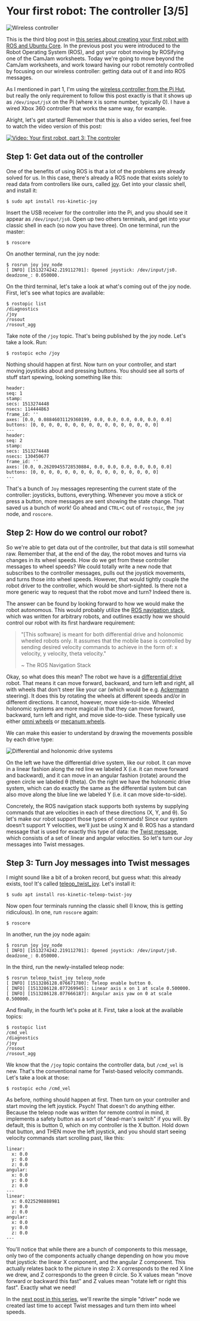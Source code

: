 # Your first robot: The controller [3/5]

![Wireless controller](https://kyrofa.com/uploads/proclaim/image/image/47/controller.jpg)

This is the third blog post in
[this series about creating your first robot with ROS and Ubuntu Core](https://kyrofa.com/posts/your-first-robot-a-beginner-s-guide-to-ros-and-ubuntu-core-1-5).
In the previous post you were introduced to the Robot Operating System (ROS),
and got your robot moving by ROSifying one of the CamJam worksheets. Today
we're going to move beyond the CamJam worksheets, and work toward having our
robot remotely controlled by focusing on our wireless controller: getting data
out of it and into ROS messages.

As I mentioned in part 1, I'm using the
[wireless controller from the Pi Hut](https://thepihut.com/collections/raspberry-pi-gaming/products/raspberry-pi-compatible-wireless-gamepad-controller?variant=38135423121),
but really the only requirement to follow this post exactly is that it shows up
 as `/dev/input/jsX` on the Pi (where `X` is some number, typically 0). I have
a wired Xbox 360 controller that works the same way, for example.

Alright, let's get started! Remember that this is also a video series, feel
free to watch the video version of this post:

[![Video: Your first robot, part 3: The controler](https://kyrofa.com/uploads/proclaim/image/image/50/thumbnail.jpg)](https://www.youtube.com/watch?v=xRK-tOgzeUo&list=PL1LO5F1-Jh8JfpHpsKCtUSaaSxVQUUOYw)

## Step 1: Get data out of the controller

One of the benefits of using ROS is that a lot of the problems are already
solved for us. In this case, there's already a ROS node that exists solely to
read data from controllers like ours, called [joy](https://wiki.ros.org/joy).
Get into your classic shell, and install it:

```
$ sudo apt install ros-kinetic-joy
```

Insert the USB receiver for the controller into the Pi, and you should see it
appear as `/dev/input/js0`. Open up two others terminals, and get into your
classic shell in each (so now you have three). On one terminal, run the master:

```
$ roscore
```

On another terminal, run the joy node:

```
$ rosrun joy joy_node
[ INFO] [1513274242.219112701]: Opened joystick: /dev/input/js0. deadzone_: 0.050000.
```

On the third terminal, let's take a look at what's coming out of the joy node.
First, let's see what topics are available:

```
$ rostopic list
/diagnostics
/joy
/rosout
/rosout_agg
```

Take note of the `/joy` topic. That's being published by the joy node. Let's
take a look. Run:

```
$ rostopic echo /joy
```

Nothing should happen at first. Now turn on your controller, and start moving
joysticks about and pressing buttons. You should see all sorts of stuff start
spewing, looking something like this:

```
header:
seq: 1
stamp:
secs: 1513274448
nsecs: 114444863
frame_id: ''
axes: [0.0, 0.08846031129360199, 0.0, 0.0, 0.0, 0.0, 0.0, 0.0]
buttons: [0, 0, 0, 0, 0, 0, 0, 0, 0, 0, 0, 0, 0, 0, 0, 0]
---
header:
seq: 2
stamp:
secs: 1513274448
nsecs: 130450677
frame_id: ''
axes: [0.0, 0.26209455728530884, 0.0, 0.0, 0.0, 0.0, 0.0, 0.0]
buttons: [0, 0, 0, 0, 0, 0, 0, 0, 0, 0, 0, 0, 0, 0, 0, 0]
---
```

That's a bunch of `Joy` messages representing the current state of the
controller: joysticks, buttons, everything. Whenever you move a stick or press
a button, more messages are sent showing the state change. That saved us a
bunch of work! Go ahead and `CTRL+C` out of `rostopic`, the `joy` node, and
`roscore`.

## Step 2: How do we control our robot?

So we're able to get data out of the controller, but that data is still
somewhat raw. Remember that, at the end of the day, the robot moves and turns
via changes in its wheel speeds. How do we get from these controller messages
to wheel speeds? We could totally write a new node that subscribes to the
controller messages, pulls out the joystick movements, and turns those into
wheel speeds. However, that would tightly couple the robot driver to the
controller, which would be short-sighted. Is there not a more generic way to
request that the robot move and turn? Indeed there is.

The answer can be found by looking forward to how we would make the robot
autonomous. This would probably utilize the
[ROS navigation stack](https://wiki.ros.org/navigation), which was
written for arbitrary robots, and outlines exactly how we should control our
robot with its first hardware requirement:

> "[This software] is meant for both differential drive and holonomic wheeled
> robots only. It assumes that the mobile base is controlled by sending
> desired velocity commands to achieve in the form of: x velocity, y velocity,
> theta velocity."
>
> ~ The ROS Navigation Stack

Okay, so what does this mean? The robot we have is a
[differential drive](https://en.wikipedia.org/wiki/Differential_wheeled_robot)
robot. That means it can move forward, backward, and turn left and right, all
with wheels that don't steer like your car (which would be e.g.
[Ackermann](https://en.wikipedia.org/wiki/Ackermann_steering_geometry)
steering). It does this by rotating the wheels at different speeds and/or in
different directions. It cannot, however, move side-to-side. Wheeled holonomic
systems are more magical in that they can move forward, backward, turn left and
right, and move side-to-side. These typically use either
[omni wheels](https://en.wikipedia.org/wiki/Omni_wheel) or
[mecanum wheels](https://en.wikipedia.org/wiki/Mecanum_wheel).

We can make this easier to understand by drawing the movements possible by each
drive type:

![Differential and holonomic drive systems](https://kyrofa.com/uploads/proclaim/image/image/49/both_drives.png)

On the left we have the differential drive system, like our robot. It can move
in a linear fashion along the red line we labeled X (i.e. it can move forward
and backward), and it can move in an angular fashion (rotate) around the green
circle we labeled θ (theta). On the right we have the holonomic drive system,
which can do exactly the same as the differential system but can also move
along the blue line we labeled Y (i.e. it can move side-to-side).

Concretely, the ROS navigation stack supports both systems by supplying
commands that are velocities in each of these directions (X, Y, and θ). So
let's make our robot support those types of commands! Since our system doesn't
support Y velocities, we'll just be using X and θ. ROS has a standard message
that is used for exactly this type of data: the
[Twist message](https://docs.ros.org/api/geometry_msgs/html/msg/Twist.html), which consists of a set of linear and angular velocities. So let's turn our
Joy messages into Twist messages.

## Step 3: Turn Joy messages into Twist messages

I might sound like a bit of a broken record, but guess what: this already
exists, too! It's called
[teleop_twist_joy](https://wiki.ros.org/teleop_twist_joy). Let's install it:

```
$ sudo apt install ros-kinetic-teleop-twist-joy
```

Now open four terminals running the classic shell (I know, this is getting
ridiculous). In one, run `roscore` again:

```
$ roscore
```

In another, run the joy node again:

```
$ rosrun joy joy_node
[ INFO] [1513274242.219112701]: Opened joystick: /dev/input/js0. deadzone_: 0.050000.
```

In the third, run the newly-installed teleop node:

```
$ rosrun teleop_twist_joy teleop_node
[ INFO] [1513286128.076671780]: Teleop enable button 0.
[ INFO] [1513286128.077269945]: Linear axis x on 1 at scale 0.500000.
[ INFO] [1513286128.077666187]: Angular axis yaw on 0 at scale 0.500000.
```

And finally, in the fourth let's poke at it. First, take a look at the
available topics:

```
$ rostopic list
/cmd_vel
/diagnostics
/joy
/rosout
/rosout_agg
```

We know that the `/joy` topic contains the controller data, but `/cmd_vel` is
new. That's the conventional name for Twist-based velocity commands. Let's
take a look at those:

```
$ rostopic echo /cmd_vel
```

As before, nothing should happen at first. Then turn on your controller and
start moving the left joystick. Psych! That doesn't do anything either. Because
the teleop node was written for remote control in mind, it implements a safety
button as a sort of "dead-man's switch" if you will. By default, this is
button 0, which on my controller is the X button. Hold down that button, and
THEN move the left joystick, and you should start seeing velocity commands
start scrolling past, like this:

```
linear:
  x: 0.0
  y: 0.0
  z: 0.0
angular:
  x: 0.0
  y: 0.0
  z: 0.0
---
linear:
  x: 0.0225298888981
  y: 0.0
  z: 0.0
angular:
  x: 0.0
  y: 0.0
  z: 0.0
---
```

You'll notice that while there are a bunch of components to this message, only
two of the components actually change depending on how you move that joystick:
the linear X component, and the angular Z component. This actually relates back
to the picture in step 2: X corresponds to the red X line we drew, and Z
corresponds to the green θ circle. So X values mean "move forward or backward
this fast" and Z values mean "rotate left or right this fast". Exactly what we
need!

In the
[next post in this series](https://kyrofa.com/posts/your-first-robot-the-driver-4-5),
we'll rewrite the simple "driver" node we created last time to accept Twist
messages and turn them into wheel speeds.
